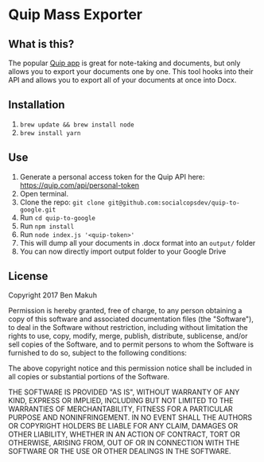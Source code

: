 # Quip Mass Exporter

## What is this?
The popular [Quip app](https://quip.com/) is great for note-taking and documents, but only allows you to export your documents one by one. This tool hooks into their API and allows you to export all of your documents at once into Docx.

## Installation
1. `brew update && brew install node`
2. `brew install yarn`

## Use
1. Generate a personal access token for the Quip API here: https://quip.com/api/personal-token
2. Open terminal.
3. Clone the repo: `git clone git@github.com:socialcopsdev/quip-to-google.git`
4. Run `cd quip-to-google`
5. Run `npm install`
6. Run `node index.js '<quip-token>'`
7. This will dump all your documents in .docx format into an `output/` folder
8. You can now directly import output folder to your Google Drive

## License
Copyright 2017 Ben Makuh

Permission is hereby granted, free of charge, to any person obtaining a copy of this software and associated documentation files (the "Software"), to deal in the Software without restriction, including without limitation the rights to use, copy, modify, merge, publish, distribute, sublicense, and/or sell copies of the Software, and to permit persons to whom the Software is furnished to do so, subject to the following conditions:

The above copyright notice and this permission notice shall be included in all copies or substantial portions of the Software.

THE SOFTWARE IS PROVIDED "AS IS", WITHOUT WARRANTY OF ANY KIND, EXPRESS OR IMPLIED, INCLUDING BUT NOT LIMITED TO THE WARRANTIES OF MERCHANTABILITY, FITNESS FOR A PARTICULAR PURPOSE AND NONINFRINGEMENT. IN NO EVENT SHALL THE AUTHORS OR COPYRIGHT HOLDERS BE LIABLE FOR ANY CLAIM, DAMAGES OR OTHER LIABILITY, WHETHER IN AN ACTION OF CONTRACT, TORT OR OTHERWISE, ARISING FROM, OUT OF OR IN CONNECTION WITH THE SOFTWARE OR THE USE OR OTHER DEALINGS IN THE SOFTWARE.
